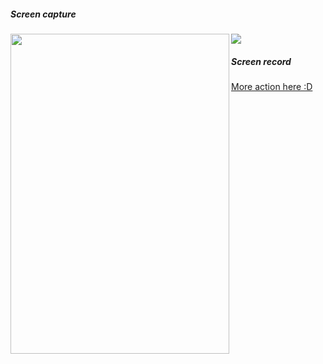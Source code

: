 ##### Screen capture
<a href="url"><img src="http://i.imgur.com/CYIouwi.png" align="left" height="512" width="350" ></a>

![ ](http://i.imgur.com/sSBXYLY.png)

##### Screen record
<a href="http://i.imgur.com/km7sQGo.gif" target="_blank">More action here :D</a>
